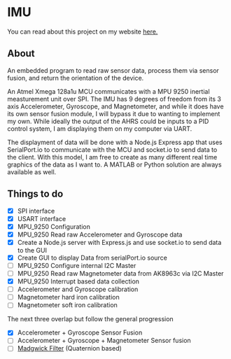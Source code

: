 # IMU
You can read about this project on my website [here.](https://blakejohnsonuf.com/project/#IMU)
## About
An embedded program to read raw sensor data, process them via sensor fusion, and return the orientation of the device.

An Atmel Xmega 128a1u MCU communicates with a MPU 9250 inertial measturement unit over SPI. The IMU has 9 degrees of freedom from its 3 axis Accelerometer, Gyroscope, and Magnetometer, and while it does have its own sensor fusion module, I will bypass it due to wanting to implement my own. While ideally the output of the AHRS could be inputs to a PID control system, I am displaying them on my computer via UART. 

The displayment of data will be done with a Node.js Express app that uses SerialPort.io to communicate with the MCU and socket.io to send data to the client. With this model, I am free to create as many different real time graphics of the data as I want to. A MATLAB or Python solution are always available as well.

## Things to do

- [x] SPI interface
- [x] USART interface
- [x] MPU_9250 Configuration
- [x] MPU_9250 Read raw Accelerometer and Gyroscope data
- [x] Create a Node.js server with Express.js and use socket.io to send data to the GUI
- [x] Create GUI to display Data from serialPort.io source
- [ ] MPU_9250 Configure internal I2C Master
- [ ] MPU_9250 Read raw Magnetometer data from AK8963c via I2C Master
- [x] MPU_9250 Interrupt based data collection
- [ ] Accelerometer and Gyroscope calibration
- [ ] Magnetometer hard iron calibration
- [ ] Magnetometer soft iron calibration

The next three overlap but follow the general progression
- [x] Accelerometer + Gyroscope Sensor Fusion
- [ ] Accelerometer + Gyroscope + Magnetometer Sensor fusion
- [ ] [Madgwick Filter](https://courses.cs.washington.edu/courses/cse474/17wi/labs/l4/madgwick_internal_report.pdf) (Quaternion based) 
